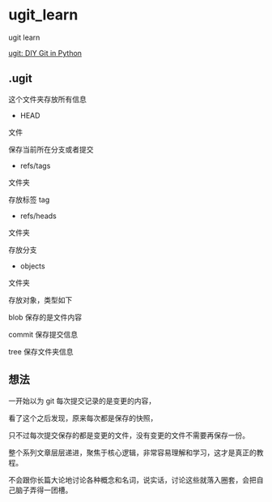 # ugit_learn

ugit learn

[ugit: DIY Git in Python](https://www.leshenko.net/p/ugit/#)

## .ugit

这个文件夹存放所有信息

- HEAD

文件

保存当前所在分支或者提交

- refs/tags

文件夹

存放标签 tag

- refs/heads

文件夹

存放分支

- objects

文件夹

存放对象，类型如下

blob 保存的是文件内容

commit 保存提交信息

tree 保存文件夹信息

## 想法

一开始以为 git 每次提交记录的是变更的内容，

看了这个之后发现，原来每次都是保存的快照，

只不过每次提交保存的都是变更的文件，没有变更的文件不需要再保存一份。

整个系列文章层层递进，聚焦于核心逻辑，非常容易理解和学习，这才是真正的教程。

不会跟你长篇大论地讨论各种概念和名词，说实话，讨论这些就落入圈套，会把自己脑子弄得一团槽。
